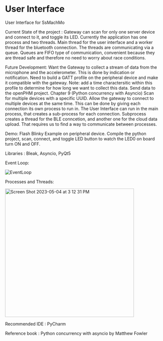 # User Interface
User Interface for SsMachMo 

Current State of the project :
Gateway can scan for only one server device and connect to it, and toggle its LED.
Currently the application has one process and two threads. Main thread for the user interface and a worker thread for the bluetooth connection. The threads are communicating via a queue. Queues are FIFO type of communication, convenient because they are thread safe and therefore no need to worry about race conditions. 

Future Development: 
Want the Gateway to collect a stream of data from the microphone and the accelerometer. This is done by indication or notification. 
Need to build a GATT profile on the peripheral device and make it compatible with the gateway. Note: add a time charactersitic within this profile to determine for how long we want to collect this data. 
Send data to the openPHM project. Chapter 9 (Python concurrency with Asyncio) 
Scan for multiple devices with a specific UUID. Allow the gateway to connect to multiple devices at the same time. This can be done by giving each connection its own process to run in. The User Interface can run in the main process, that creates a sub-process for each connection. Subprocess creates a thread for the BLE conncetion, and another one for the cloud data upload. That requires us to find a way to communicate between processes.

Demo:
Flash Blinky Example on peripheral device. Compile the python project, scan, connect, and toggle LED button to watch the LED0 on board turn ON and OFF. 

Libraries : Bleak, Asyncio, PyQt5

Event Loop:

![EventLoop](https://user-images.githubusercontent.com/113550223/236305359-fac33f82-4b91-4c47-92b9-5c39b8740b5e.png)

Processes and Threads:

<img width="422" alt="Screen Shot 2023-05-04 at 3 12 31 PM" src="https://user-images.githubusercontent.com/113550223/236305654-62ce7f95-3c03-47e0-9824-4ae31d02984b.png">

Recommended IDE : PyCharm

Reference book : Python concurrency with asyncio by Matthew Fowler
